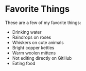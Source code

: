 # Favorite Things

These are a few of my favorite things:

- Drinking water
- Raindrops on roses
- Whiskers on cute animals
- Bright copper kettles
- Warm woolen mittens
- Not editing directly on GitHub
- Eating food
